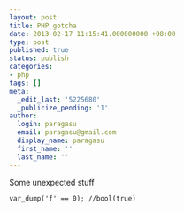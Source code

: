 ```yaml
---
layout: post
title: PHP gotcha
date: 2013-02-17 11:15:41.000000000 +08:00
type: post
published: true
status: publish
categories:
- php
tags: []
meta:
  _edit_last: '5225680'
  _publicize_pending: '1'
author:
  login: paragasu
  email: paragasu@gmail.com
  display_name: paragasu
  first_name: ''
  last_name: ''
---
```

Some unexpected stuff

    var_dump('f' == 0); //bool(true)


